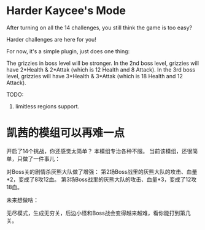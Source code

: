 # Harder Kaycee's Mode

After turning on all the 14 challenges, you still think the game is too easy?

Harder challenges are here for you!

For now, it's a simple plugin, just does one thing:

The grizzies in boss level will be stronger.
In the 2nd boss level, grizzies will have 2\*Health & 2\*Attak (which is 12 Health and 8 Attack).
In the 3rd boss level, grizzies will have 3\*Health & 3\*Attak (which is 18 Health and 12 Attack).

TODO:
1. limitless regions support.


# 凯茜的模组可以再难一点

开启了14个挑战，你还感觉太简单？
本模组专治各种不服。
当前该模组，还很简单，只做了一件事儿：

对Boss关的剧情杀灰熊大队做了增强：
第2场Boss战里的灰熊大队的攻击、血量\*2，变成了8攻12血。
第3场Boss战里的灰熊大队的攻击、血量\*3，变成了12攻18血。

未来想做啥：

无尽模式，生成无穷关，后边小怪和Boss战会变得越来越难，看你能打到第几关。


